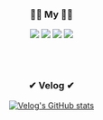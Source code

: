 <div align="center">

 <h3>🙋‍♂️ My 🙋‍♂️</h3>
 <a href="https://velog.io/@kimtaekjun"><img src="https://img.shields.io/badge/Velog-11B48A?style=for-the-badge&logo=Vimeo&logoColor=white&link=https://velog.io/@kimtaekjun"/></a>
 <a href="https://kimtaekjun.notion.site/KIMTAEKJUN-bb65f794deae4509a53823e83a21bbc5/"><img src="https://img.shields.io/badge/Notion-%23000000.svg?style=for-the-badge&logo=notion&logoColor=white"/></a>
 <a href="https://www.linkedin.com/in/kimtaekjun/"><img src="https://img.shields.io/badge/LinkedIn-0077B5?style=for-the-badge&logo=linkedin&logoColor=white"/></a>
 <a href="https://my.surfit.io/w/258029467"><img src="https://img.shields.io/badge/SURFIT-000000%7D?style=for-the-badge&logo=biolink&logoColor=white"></a>
 
<br><br>
    
 <h3>✔ Velog ✔</h3>

<!-- [![Velog's GitHub stats](https://velog-readme-stats.vercel.app/api?name=kimtaekjun&tag=회고록)](https://velog.io/@kimtaekjun/%EA%B7%B8%EB%82%98%EB%A7%88-%EC%A0%95%EC%8B%A0%EC%97%86%EB%8D%98-2023%EB%85%84-%ED%9A%8C%EA%B3%A0) -->
[![Velog's GitHub stats](https://velog-readme-stats.vercel.app/api?name=kimtaekjun&tag=신세한탄)](https://velog.io/@kimtaekjun/3%EB%85%84%EA%B0%84-%EB%82%B4-%EA%B3%A0%EB%93%B1%ED%95%99%EA%B5%90-%EC%83%9D%ED%99%9C%EC%97%90-%EB%8C%80%ED%95%B4-.-.-)

</div>

